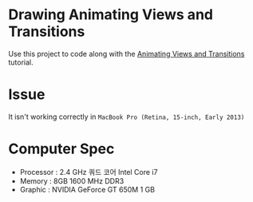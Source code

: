 # Drawing Animating Views and Transitions

Use this project to code along with the [Animating Views and Transitions](https://developer.apple.com/tutorials/swiftui/animating-views-and-transitions) tutorial.

# Issue
It isn't working correctly in `MacBook Pro (Retina, 15-inch, Early 2013)`

# Computer Spec

- Processor : 2.4 GHz 쿼드 코어 Intel Core i7
- Memory : 8GB 1600 MHz DDR3
- Graphic : NVIDIA GeForce GT 650M 1 GB